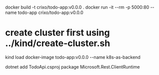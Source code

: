 docker build -t crixo/todo-app:v0.0.0 .
docker run -it --rm -p 5000:80 --name todo-app crixo/todo-app:v0.0.0
# create cluster first using ../kind/create-cluster.sh
kind load docker-image todo-app:v0.0.0 --name k8s-as-backend

dotnet add TodoApi.csproj package Microsoft.Rest.ClientRuntime